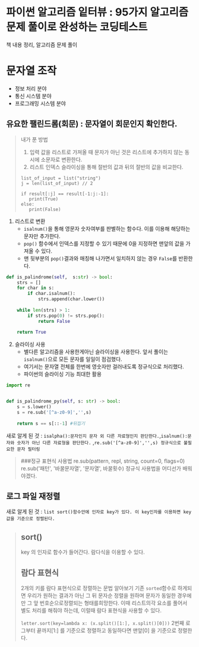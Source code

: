 # 파이썬 알고리즘 잍터뷰 : 95가지 알고리즘 문제 풀이로 완성하는 코딩테스트 

책 내용 정리, 알고리즘 문제 풀이

# 문자열 조작

 * 정보 처리 분야
 * 통신 시스템 분야
 * 프로그래밍 시스템 분야

## 유요한 팰린드롬(회문) : 문자열이 회문인지 확인한다.

>내가 푼 방법 
>1. 입력 값을 리스트로 가져올 때 문자가 아닌 것은 리스트에 추가하지 않는 동시에 
> 소문자로 변환한다.
>2. 리스트 인덱스 슬라이싱을 통해 절반의 값과 뒤의 절반의 값을 비교한다.
> ```text
> list_of_input = list("string")
> j = len(list_of_input) // 2
> 
> if result[:j] == result[-1:j:-1]:
>    print(True)
>else:
>    print(False) 
>```

1. 리스트로 변환 
   * `isalnum()`을 통해 영문자 숫자여부를 판별하는 함수다. 이를 이용해 해당하는 문자만 추가한다.
   * `pop()` 함수에서 인덱스를 지정할 수 있기 때문에 0을 지정하면 맨앞의 값을 가져올 수 있다.
   * 맨 뒷부분의 `pop()`결과와 매칭해 나가면서 일치하지 않는 경우 `False`를 반환한다.
```python
def is_palindrome(self,  s:str) -> bool:
    strs = []
    for char in s:
        if char.isalnum():
            strs.append(char.lower())
    
    while len(strs) > 1:
        if strs.pop(0) != strs.pop():
            return False
   
    return True
```

2. 슬라이싱 사용
   * 별다른 알고리즘을 사용한게아닌 슬라이싱을 사용한다. 앞서 풀이는 `isalnum()`으로 모든 문자를 일일이 점검했다. 
   * 여기서는 문자열 전체를 한번에 영숫자만 걸러내도록 정규식으로 처리했다.
   * 파이썬의 슬라이싱 기능 최대한 활용

```python
import re


def is_palindrome_py(self, s: str) -> bool:
    s = s.lower()
    s = re.sub('[^a-z0-9]','',s)
    
    return s == s[::-1] #뒤집기
```

새로 알게 된 것 : `isalpha():문자인지 문자 외 다른 자료형인지 판단한다.`,`isalnum():문자와 숫자가 아닌 다른 자료형을 판단한다.`
,`re.sub('[^a-z0-9]','',s) 정규식으로 불필요한 문자 필터링`
> ###정규 표현식 사용법
> re.sub(pattern, repl, string, count=0, flags=0)
> re.sub('패턴', '바꿀문자열', '문자열', 바꿀횟수)
> 정규식 사용법을 어디선가 배워야겠다.

## 로그 파일 재정렬

새로 알게 된 것 : `list sort()함수안에 인자로 key가 있다. 이 key인자를 이용하면 key값을 기준으로 정렬된다.`
>## sort()
> key 의 인자로 함수가 들어간다. 람다식을 이용할 수 있다.
> ## 람다 표현식
> 2개의 키를 람다 표현식으로 정렬하는 문법 알아보기
> 기존 `sorted`함수로 하게되면 우리가 원하는 결과가 아닌 그 뒤 문자순 정렬을 원하며 문자가 동일한 경우에만 그 앞 번호순으로정렬되는 형태를희망한다.
> 이때 리스트의각 요소를 풀어서 별도 처리를 해줘야 하는데, 이럴때 람다 표현식을 사용할 수 있다.
> 
> `letter.sort(key=lambda x: (x.split()[1:], x.split()[0]))`
> 2번째 로그부터 끝까지[1:] 를 기준으로 정렬하고 동일하다면 맨앞[0] 을 기준으로 정렬한다.